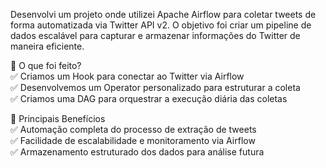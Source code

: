 Desenvolvi um projeto onde utilizei Apache Airflow para coletar tweets de forma automatizada via Twitter API v2. O objetivo foi criar um pipeline de dados escalável para capturar e armazenar informações do Twitter de maneira eficiente.

🔹 O que foi feito?  
✅ Criamos um Hook para conectar ao Twitter via Airflow  
✅ Desenvolvemos um Operator personalizado para estruturar a coleta  
✅ Criamos uma DAG para orquestrar a execução diária das coletas  
  
🔹 Principais Benefícios  
✅ Automação completa do processo de extração de tweets  
✅ Facilidade de escalabilidade e monitoramento via Airflow  
✅ Armazenamento estruturado dos dados para análise futura
